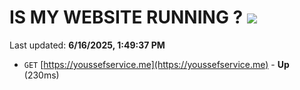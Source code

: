 # IS MY WEBSITE RUNNING ? [![](https://img.shields.io/static/v1?label=Sponsor&message=%E2%9D%A4&logo=GitHub&color=%23fe8e86)](https://github.com/sponsors/Youssef-Lehmam)

Last updated: **6/16/2025, 1:49:37 PM**

- `GET` [https://youssefservice.me](https://youssefservice.me) - **Up** (230ms)
